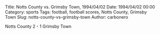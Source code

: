 Title: Notts County vs. Grimsby Town, 1994/04/02
Date: 1994/04/02 00:00
Category: sports
Tags: football, football scores, Notts County, Grimsby Town
Slug: notts-county-vs-grimsby-town
Author: carbonero


Notts County 2 - 1 Grimsby Town
